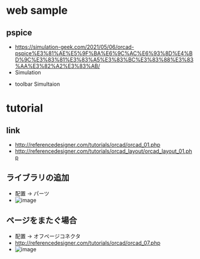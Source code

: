 # web sample

## pspice
- https://simulation-geek.com/2021/05/06/orcad-pspice%E3%81%AE%E5%9F%BA%E6%9C%AC%E6%93%8D%E4%BD%9C%E3%83%81%E3%83%A5%E3%83%BC%E3%83%88%E3%83%AA%E3%82%A2%E3%83%AB/
- Simulation 
* toolbar Simultaion

# tutorial
## link
- http://referencedesigner.com/tutorials/orcad/orcad_01.php
- http://referencedesigner.com/tutorials/orcad_layout/orcad_layout_01.php

## ライブラリの追加
- 配置 -> パーツ
- ![image](https://user-images.githubusercontent.com/80798265/156961234-a7d8c1ef-aab4-4be3-90ab-63eb160d53b3.png)

## ページをまたぐ場合
- 配置 -> オフページコネクタ
- http://referencedesigner.com/tutorials/orcad/orcad_07.php  
- ![image](https://user-images.githubusercontent.com/80798265/156959441-9dccb6e9-e402-423a-81fb-bfd5da1d231a.png)


